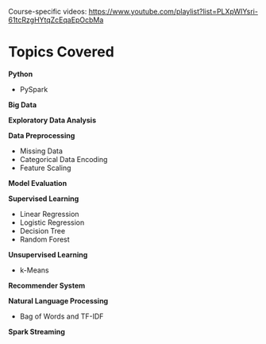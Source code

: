 Course-specific videos: https://www.youtube.com/playlist?list=PLXpWIYsri-61tcRzgHYtqZcEqaEpOcbMa

# Topics Covered

**Python**
* PySpark

**Big Data**

**Exploratory Data Analysis**

**Data Preprocessing**
* Missing Data
* Categorical Data Encoding
* Feature Scaling

**Model Evaluation**

**Supervised Learning**
* Linear Regression
* Logistic Regression
* Decision Tree
* Random Forest

**Unsupervised Learning**
* k-Means

**Recommender System**

**Natural Language Processing**
* Bag of Words and TF-IDF

**Spark Streaming**

